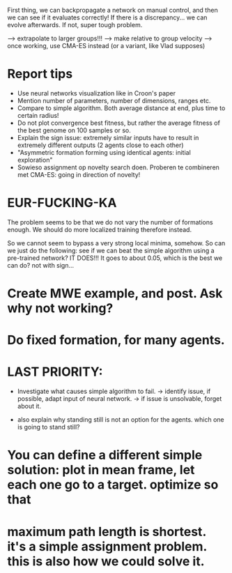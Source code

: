 First thing, we can backpropagate a network on manual control,
and then we can see if it evaluates correctly! If there is a
discrepancy... we can evolve afterwards. If not, super
tough problem.

--> extrapolate to larger groups!!!
--> make relative to group velocity
--> once working, use CMA-ES instead (or a variant, like Vlad supposes)

# Report tips
- Use neural networks visualization like in Croon's paper
- Mention number of parameters, number of dimensions, ranges etc.
- Compare to simple algorithm. Both average distance at end, plus time to certain radius!
- Do not plot convergence best fitness, but rather the average fitness of the best genome on 100 samples or so.
- Explain the sign issue: extremely similar inputs have to result in extremely different outputs (2 agents close to each other)
- "Asymmetric formation forming using identical agents: initial exploration"
- Sowieso assignment op novelty search doen. Proberen te combineren met CMA-ES: going in direction of novelty!

# EUR-FUCKING-KA
The problem seems to be that we do not vary the number of formations enough. We should do more localized training therefore instead.

So we cannot seem to bypass a very strong local minima, somehow. So can we just do the following: see if we can beat the 
simple algorithm using a pre-trained network? IT DOES!!! It goes to about 0.05, which is the best we can  do? not with sign...

# Create MWE example, and post. Ask why not working?

# Do fixed formation, for many agents.

# LAST PRIORITY:
- Investigate what causes simple algorithm to fail. 
-> identify issue, if possible, adapt input of neural network.
-> if issue is unsolvable, forget about it.

- also explain why standing still is not an option for the agents. which one is going to stand still?

# You can define a different simple solution: plot in mean frame, let each one go to a target. optimize so that
# maximum path length is shortest. it's a simple assignment problem. this is also how we could solve it.